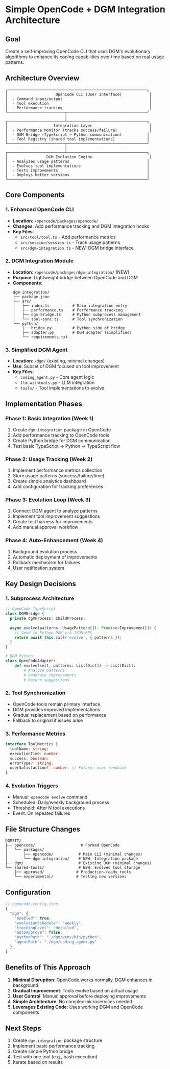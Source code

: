 # Simple OpenCode + DGM Integration Architecture

## Goal
Create a self-improving OpenCode CLI that uses DGM's evolutionary algorithms to enhance its coding capabilities over time based on real usage patterns.

## Architecture Overview

```
┌─────────────────────────────────────────────────────────────┐
│                     OpenCode CLI (User Interface)            │
│  - Command input/output                                      │
│  - Tool execution                                            │
│  - Performance tracking                                      │
└─────────────────────────┬───────────────────────────────────┘
                          │
┌─────────────────────────┴───────────────────────────────────┐
│                    Integration Layer                         │
│  - Performance Monitor (tracks success/failure)              │
│  - DGM Bridge (TypeScript ↔ Python communication)           │
│  - Tool Registry (shared tool implementations)              │
└─────────────────────────┬───────────────────────────────────┘
                          │
┌─────────────────────────┴───────────────────────────────────┐
│                 DGM Evolution Engine                         │
│  - Analyzes usage patterns                                  │
│  - Evolves tool implementations                             │
│  - Tests improvements                                       │
│  - Deploys better versions                                  │
└─────────────────────────────────────────────────────────────┘
```

## Core Components

### 1. Enhanced OpenCode CLI
- **Location**: `/opencode/packages/opencode/`
- **Changes**: Add performance tracking and DGM integration hooks
- **Key Files**:
  - `src/tool/tool.ts` - Add performance metrics
  - `src/session/session.ts` - Track usage patterns
  - `src/dgm-integration.ts` - NEW: DGM bridge interface

### 2. DGM Integration Module
- **Location**: `/opencode/packages/dgm-integration/` (NEW)
- **Purpose**: Lightweight bridge between OpenCode and DGM
- **Components**:
  ```
  dgm-integration/
  ├── package.json
  ├── src/
  │   ├── index.ts          # Main integration entry
  │   ├── performance.ts    # Performance tracking
  │   ├── dgm-bridge.ts     # Python subprocess management
  │   └── tool-sync.ts      # Tool synchronization
  └── python/
      ├── bridge.py         # Python side of bridge
      ├── adapter.py        # DGM adapter (simplified)
      └── requirements.txt
  ```

### 3. Simplified DGM Agent
- **Location**: `/dgm/` (existing, minimal changes)
- **Use**: Subset of DGM focused on tool improvement
- **Key Files**:
  - `coding_agent.py` - Core agent logic
  - `llm_withtools.py` - LLM integration
  - `tools/` - Tool implementations to evolve

## Implementation Phases

### Phase 1: Basic Integration (Week 1)
1. Create `dgm-integration` package in OpenCode
2. Add performance tracking to OpenCode tools
3. Create Python bridge for DGM communication
4. Test basic TypeScript → Python → TypeScript flow

### Phase 2: Usage Tracking (Week 2)
1. Implement performance metrics collection
2. Store usage patterns (success/failure/time)
3. Create simple analytics dashboard
4. Add configuration for tracking preferences

### Phase 3: Evolution Loop (Week 3)
1. Connect DGM agent to analyze patterns
2. Implement tool improvement suggestions
3. Create test harness for improvements
4. Add manual approval workflow

### Phase 4: Auto-Enhancement (Week 4)
1. Background evolution process
2. Automatic deployment of improvements
3. Rollback mechanism for failures
4. User notification system

## Key Design Decisions

### 1. Subprocess Architecture
```typescript
// OpenCode TypeScript
class DGMBridge {
  private dgmProcess: ChildProcess;
  
  async evolve(patterns: UsagePattern[]): Promise<Improvement[]> {
    // Send to Python DGM via JSON-RPC
    return await this.call('evolve', { patterns });
  }
}
```

```python
# DGM Python
class OpenCodeAdapter:
    def evolve(self, patterns: List[Dict]) -> List[Dict]:
        # Analyze patterns
        # Generate improvements
        # Return suggestions
```

### 2. Tool Synchronization
- OpenCode tools remain primary interface
- DGM provides improved implementations
- Gradual replacement based on performance
- Fallback to original if issues arise

### 3. Performance Metrics
```typescript
interface ToolMetrics {
  toolName: string;
  executionTime: number;
  success: boolean;
  errorType?: string;
  userSatisfaction?: number; // Future: user feedback
}
```

### 4. Evolution Triggers
- Manual: `opencode evolve` command
- Scheduled: Daily/weekly background process
- Threshold: After N tool executions
- Event: On repeated failures

## File Structure Changes

```
DGMSTT/
├── opencode/                    # Forked OpenCode
│   └── packages/
│       ├── opencode/           # Main CLI (minimal changes)
│       └── dgm-integration/    # NEW: Integration package
├── dgm/                        # Existing DGM (minimal changes)
└── shared-tools/               # NEW: Evolved tool storage
    ├── approved/              # Production-ready tools
    └── experimental/          # Testing new versions
```

## Configuration

```typescript
// opencode.config.json
{
  "dgm": {
    "enabled": true,
    "evolutionSchedule": "weekly",
    "trackingLevel": "detailed",
    "autoApprove": false,
    "pythonPath": "./dgm/venv/bin/python",
    "agentPath": "./dgm/coding_agent.py"
  }
}
```

## Benefits of This Approach

1. **Minimal Disruption**: OpenCode works normally, DGM enhances in background
2. **Gradual Improvement**: Tools evolve based on actual usage
3. **User Control**: Manual approval before deploying improvements
4. **Simple Architecture**: No complex microservices needed
5. **Leverages Existing Code**: Uses working DGM and OpenCode components

## Next Steps

1. Create `dgm-integration` package structure
2. Implement basic performance tracking
3. Create simple Python bridge
4. Test with one tool (e.g., bash execution)
5. Iterate based on results
